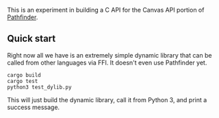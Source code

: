 This is an experiment in building a C API for the Canvas API portion of [Pathfinder][].

## Quick start

Right now all we have is an extremely simple dynamic library that can be
called from other languages via FFI. It doesn't even use Pathfinder yet.

```
cargo build
cargo test
python3 test_dylib.py
```

This will just build the dynamic library, call it from Python 3, and
print a success message.

[Pathfinder]: https://github.com/pcwalton/pathfinder
